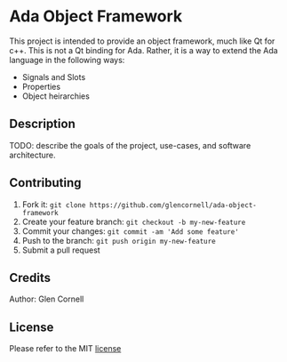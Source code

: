 # Ada Object Framework

This project is intended to provide an object framework, much like Qt
for c++.  This is not a Qt binding for Ada.  Rather, it is a way to
extend the Ada language in the following ways:

* Signals and Slots
* Properties
* Object heirarchies

## Description

TODO: describe the goals of the project, use-cases, and software architecture.

## Contributing

1. Fork it: `git clone https://github.com/glencornell/ada-object-framework`
2. Create your feature branch: `git checkout -b my-new-feature`
3. Commit your changes: `git commit -am 'Add some feature'`
4. Push to the branch: `git push origin my-new-feature`
5. Submit a pull request

## Credits

Author: Glen Cornell

## License

Please refer to the MIT [license](LICENSE)
